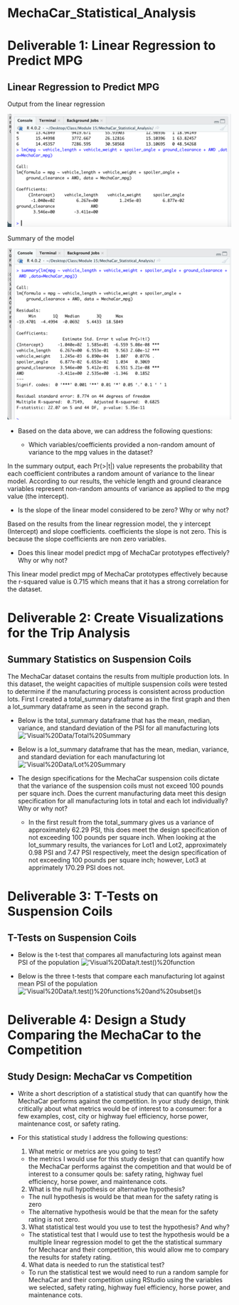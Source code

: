 # MechaCar_Statistical_Analysis

# Deliverable 1: Linear Regression to Predict MPG 
## Linear Regression to Predict MPG

Output from the linear regression 

!['Visual%20Data/Linear%20Regression](https://github.com/cbrito3/MechaCar_Statistical_Analysis/blob/main/Visual%20Data/Linear%20Regression.png?raw=true)

Summary of the model

!['Visual%20Data/Summary%20Statistics](https://github.com/cbrito3/MechaCar_Statistical_Analysis/blob/main/Visual%20Data/Summary%20Statistics.png?raw=true)


* Based on the data above, we can address the following questions:

  * Which variables/coefficients provided a non-random amount of variance to the mpg values in the dataset?

In the summary output, each Pr(>|t|) value represents the probability that each coefficient contributes a random amount of variance to the linear model. According to our results, the vehicle length and ground clearance variables represent non-random amounts of variance as applied to the mpg value (the intercept). 


  * Is the slope of the linear model considered to be zero? Why or why not?

Based on the results from the linear regression model, the y intercept (Intercept) and slope coefficients. coefficients the slope is not zero. This is because the slope coefficients are non zero variables.


  * Does this linear model predict mpg of MechaCar prototypes effectively? Why or why not?
 

 This linear model predict mpg of MechaCar prototypes effectively because the r-squared value is 0.715 which means that it has a strong correlation for the dataset. 
 
# Deliverable 2: Create Visualizations for the Trip Analysis
## Summary Statistics on Suspension Coils

The MechaCar dataset contains the results from multiple production lots. In this dataset, the weight capacities of multiple suspension coils were tested to determine if the manufacturing process is consistent across production lots.
First I created a total_summary dataframe as in the first graph and then a lot_summary dataframe as seen in the second graph.

* Below is the total_summary dataframe that has the mean, median, variance, and standard deviation of the PSI for all manufacturing lots 
!['Visual%20Data/Total%20Summary](https://user-images.githubusercontent.com/107222716/191886267-2d76f2fb-4752-4fbc-8f83-fa9293bb160e.png)

* Below is a lot_summary dataframe that has the mean, median, variance, and standard deviation for each manufacturing lot 
!['Visual%20Data/Lot%20Summary](https://user-images.githubusercontent.com/107222716/191886364-45d37042-7c1d-4e08-9bbe-9c2e57a290fc.png)

* The design specifications for the MechaCar suspension coils dictate that the variance of the suspension coils must not exceed 100 pounds per square inch. Does the current manufacturing data meet this design specification for all manufacturing lots in total and each lot individually? Why or why not?

  * In the first result from the total_summary gives us a variance of approximately 62.29 PSI, this does meet the design specification of not exceeding 100  pounds per square inch. When looking at the lot_summary results, the variances for Lot1 and Lot2, approximately 0.98 PSI and 7.47 PSI respectively, meet the design specification of not exceeding 100  pounds per square inch; however, Lot3 at apprimately 170.29 PSI does not. 


# Deliverable 3: T-Tests on Suspension Coils
## T-Tests on Suspension Coils

* Below is the t-test that compares all manufacturing lots against mean PSI of the population
!['Visual%20Data/t.test()%20function](https://user-images.githubusercontent.com/107222716/191886528-4ffc0fa6-713a-4ab7-aa93-806d0c065a82.png)

* Below is the three t-tests that compare each manufacturing lot against mean PSI of the population 
!['Visual%20Data/t.test()%20functions%20and%20subset()s](https://user-images.githubusercontent.com/107222716/191886571-37f3f81f-a32f-42f6-a68a-f9335bd7539d.png)

# Deliverable 4: Design a Study Comparing the MechaCar to the Competition
## Study Design: MechaCar vs Competition

* Write a short description of a statistical study that can quantify how the MechaCar performs against the competition. In your study design, think critically about what metrics would be of interest to a consumer: for a few examples, cost, city or highway fuel efficiency, horse power, maintenance cost, or safety rating.

* For this statistical study I address the following questions:
  
  1. What metric or metrics are you going to test?
  
    * the metrics I would use for this study design that can quantify how the MechaCar performs against the competition and that would be of interest to a consumer qouls be: safety rating, highway fuel efficiency, horse power, and maintenance cots. 
  
  2. What is the null hypothesis or alternative hypothesis?

   * The null hypothesis is would be that mean for the safety rating is zero
   * The alternative hypothesis would be that the mean for the safety rating is not zero.

  3. What statistical test would you use to test the hypothesis? And why?
  
   * The statistical test that I would use to test the hypothesis would be a multiple linear regression model to get the the statistical summary for Mechacar and their competition, this would allow me to compary the results for stafety rating. 
  
  4.  What data is needed to run the statistical test?
  
  * To run the statistical test we would need to run a random sample for MechaCar and their competition using RStudio using the variables we selected, safety rating, highway fuel efficiency, horse power, and maintenance cots.

